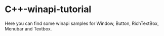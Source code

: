 # C++-winapi-tutorial

Here you can find some winapi samples for Window, Button, RichTextBox, Menubar and Textbox.
